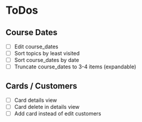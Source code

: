 # ToDos

## Course Dates

- [ ] Edit course_dates
- [ ] Sort topics by least visited
- [ ] Sort course_dates by date
- [ ] Truncate course_dates to 3-4 items (expandable)

## Cards / Customers

- [ ] Card details view
- [ ] Card delete in details view
- [ ] Add card instead of edit customers

